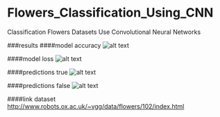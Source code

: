 # Flowers_Classification_Using_CNN
 Classification Flowers Datasets Use Convolutional Neural Networks
 
 ###results
 ####model accuracy
 ![alt text](https://github.com/miftakhlaziz/Flowers_Classification_Using_CNNs/blob/master/results/model_train.png)
 
 ####model loss
 ![alt text](https://github.com/miftakhlaziz/Flowers_Classification_Using_CNNs/blob/master/results/model_loss.png)
 
 ####predictions true
 ![alt text](https://github.com/miftakhlaziz/Flowers_Classification_Using_CNNs/blob/master/results/true_predictions.png)
 
 ####predictions false
 ![alt text](https://github.com/miftakhlaziz/Flowers_Classification_Using_CNNs/blob/master/results/false_predictions.png)
 
 ####link dataset http://www.robots.ox.ac.uk/~vgg/data/flowers/102/index.html
